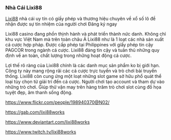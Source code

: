 ### Nhà Cái Lixi88

[Lixi88](https://lixi88.works/) nhà cái uy tín có giấy phép và thương hiệu chuyên về xổ số lô đề nhận được sự tín nhiệm của người chơi Đăng ký ngay

Lixi88 casino đang phồn thịnh hành và phát triển thành nức danh. Không chỉ khu vực Việt Nam mà trên toàn châu Á Lixi88 như là 1 loạt các nhà sản xuất cá cược hợp pháp. Được cấp phép tại Philippines với giấy phép tin cậy PAGCOR trong ngành cá cược. Lixi88 đáng tin cậy và tuân thủ những quy định về an toàn, chất lượng trong những hoạt động cá cược.

Lợi thế rõ ràng của Lixi88 chính là các danh mục sản phẩm ko bị giới hạn. Công ty này mang rộng rãi các cá cược trực tuyến và trò chơi bài truyền thống. Lixi88 còn cung ứng một loạt những slot game sở hữu phổ quát thể loại tùy chọn từ giải trí đến cá cược. Người chơi tạo account và tham dự vào những trò chơi. Giúp thử vận may trên hàng trăm trò chơi slot cùng đồ họa tuyệt đẹp, âm thanh sống động.

https://www.flickr.com/people/198940370@N02/

https://gab.com/lixi88works

https://www.deviantart.com/lixi88works

https://www.twitch.tv/lixi88works

